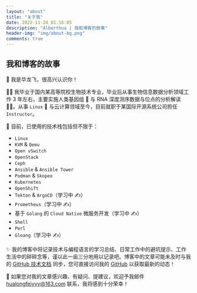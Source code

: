 ```yaml
---
layout: "about"
title: "关于我"
date: 2022-11-28 01:16:05
description: "Alberthua | 我和博客的故事"
header-img: "img/about-bg.png"
comments: true
---
```


## 我和博客的故事

👋 我是华龙飞，很高兴认识你！

👨‍🎓 我毕业于国内某高等院校生物技术专业，毕业后从事生物信息数据分析领域工作 3 年左右，主要实施人类基因组 🧬 与 RNA 深度测序数据与位点的分析解读 👨‍💻。从事 `Linux` 🐧 与云计算领域至今，目前就职于某国际开源系统公司担任 `Instructor`。

🦄 目前，已使用的技术栈包括但不限于：
- `Linux`
- `KVM` & `Qemu`
- `Open vSwitch`
- `OpenStack`
- `Ceph`
- `Ansible` & `Ansible Tower`
- `Podman` & `Skopeo`
- `Kubernetes`
- `OpenShift`
- `Tekton` & `ArgoCD`（学习中 ✍）
- `Prometheus`（学习中 ✍）
- 基于 `Golang` 的 `Cloud Native` 微服务开发（学习中 ✍）
- `Shell`
- `Perl`
- `Gloang`（学习中 ✍）

✨ 我的博客中将记录技术与编程语言的学习总结、日常工作中的避坑提示、工作生活中的碎碎念等，谨以此一亩三分地用以记录吧。博客中的文章可能未及时与我的 [GitHub 技术文档](https://github.com/Alberthua-Perl/tech-docs) 同步，您可直接访问我的 [GitHub](https://github.com/Alberthua-Perl/) 以获取最新的动态！

🚀 如果您对我的文章感兴趣、有疑问、提建议，欢迎予我邮件 hualongfeiyyy@163.com 联系，我将感到十分荣幸！
